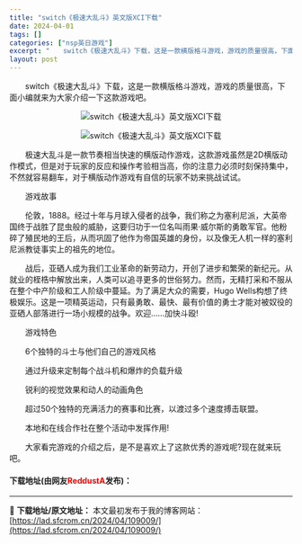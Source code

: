 ```yaml
---
title: "switch《极速大乱斗》英文版XCI下载"
date: 2024-04-01
tags: []
categories: ["nsp英日游戏"]
excerpt: "　　switch《极速大乱斗》下载，这是一款横版格斗游戏，游戏的质量很高，下面小编就来为大家介绍一下这款游戏吧。 　　极速大乱斗是一款节奏相当快速的横版动作游戏，这款游戏虽然是2D横版动作模式，但是对于玩家的反应和操作考验相当高，你的注意力必须时刻保持集中，不然就容易翻车，对于横版动作游戏有自信的玩&hellip;"
layout: post
---
```


 <p>　　switch《极速大乱斗》下载，这是一款横版格斗游戏，游戏的质量很高，下面小编就来为大家介绍一下这款游戏吧。</p> <p align="center"><img align="" border="0" src="https://lad.sfcrom.cn/wp-content/uploads/2024/04/20240401_660a2cc82f072.webp" alt="switch《极速大乱斗》英文版XCI下载" /></p> <p align="center"><img align="" border="0" src="https://lad.sfcrom.cn/wp-content/uploads/2024/04/20240401_660a2cc8852bf.webp" alt="switch《极速大乱斗》英文版XCI下载" /></p> <p>　　极速大乱斗是一款节奏相当快速的横版动作游戏，这款游戏虽然是2D横版动作模式，但是对于玩家的反应和操作考验相当高，你的注意力必须时刻保持集中，不然就容易翻车，对于横版动作游戏有自信的玩家不妨来挑战试试。</p> <p>　　游戏故事</p> <p>　　伦敦，1888。经过十年与月球入侵者的战争，我们称之为塞利尼派，大英帝国终于战胜了昆虫般的威胁，这要归功于一位名叫雨果&middot;威尔斯的勇敢军官。他粉碎了殖民地的王后，从而巩固了他作为帝国英雄的身份，以及像无人机一样的塞利尼派教徒事实上的祖先的地位。</p> <p>　　战后，亚硒人成为我们工业革命的新劳动力，开创了进步和繁荣的新纪元。从就业的桎梏中解放出来，人类可以追寻更多的世俗努力。然而，无精打采和不服从在整个中产阶级和工人阶级中蔓延。为了满足大众的需要，Hugo Wells构想了终极娱乐。这是一项精英运动，只有最勇敢、最快、最有价值的勇士才能对被奴役的亚硒人部落进行一场小规模的战争。欢迎&hellip;&hellip;加快斗殴!</p> <p>　　游戏特色</p> <p>　　6个独特的斗士与他们自己的游戏风格</p> <p>　　通过升级来定制每个战斗机和爆炸的负载升级</p> <p>　　锐利的视觉效果和动人的动画角色</p> <p>　　超过50个独特的充满活力的赛事和比赛，以渡过多个速度搏击联盟。</p> <p>　　本地和在线合作社在整个活动中发挥作用!</p> <p>　　大家看完游戏的介绍之后，是不是喜欢上了这款优秀的游戏呢?现在就来玩吧。</p> <p><h4>下载地址(由网友<font color="red">ReddustA</font>发布)：</h4></p> 

---
📖 **下载地址/原文地址：** 本文最初发布于我的博客网站：[https://lad.sfcrom.cn/2024/04/109009/](https://lad.sfcrom.cn/2024/04/109009/)
